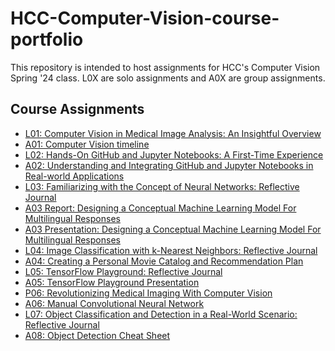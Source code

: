# HCC-Computer-Vision-course-portfolio

This repository is intended to host assignments for HCC's Computer Vision Spring '24 class.
L0X are solo assignments and A0X are group assignments.

## Course Assignments

- [L01: Computer Vision in Medical Image Analysis: An Insightful Overview](https://github.com/TLeonidas/HCC-Computer-Vision-course-portfolio/blob/main/L01ITAI1378.pdf)
- [A01: Computer Vision timeline](https://github.com/TLeonidas/HCC-Computer-Vision-course-portfolio/blob/main/A01ByteMeITAI1378.pdf)
- [L02: Hands-On GitHub and Jupyter Notebooks: A First-Time Experience](https://github.com/TLeonidas/HCC-Computer-Vision-course-portfolio/blob/main/L02ITAI1378.pdf)
- [A02: Understanding and Integrating GitHub and Jupyter Notebooks in Real-world
Applications](https://github.com/TLeonidas/HCC-Computer-Vision-course-portfolio/blob/main/A02Byte%20MeITAI1378.pdf)
- [L03: Familiarizing with the Concept of Neural Networks: Reflective Journal](https://github.com/TLeonidas/HCC-Computer-Vision-course-portfolio/blob/main/L03_ITAI1378.pdf)
- [A03 Report: Designing a Conceptual Machine Learning Model For Multilingual Responses](https://github.com/TLeonidas/HCC-Computer-Vision-course-portfolio/blob/main/A03_Report_Byte%20Me_ITAI1378.pdf)
- [A03 Presentation: Designing a Conceptual Machine Learning Model For Multilingual Responses](https://github.com/TLeonidas/HCC-Computer-Vision-course-portfolio/blob/main/A03_Presentation_ByteMe_ITAI1358.pdf)
- [L04: Image Classification with k-Nearest Neighbors: Reflective Journal](https://github.com/TLeonidas/HCC-Computer-Vision-course-portfolio/blob/main/L04_ITAI_1378.pdf)
- [A04: Creating a Personal Movie Catalog and Recommendation Plan](https://github.com/TLeonidas/HCC-Computer-Vision-course-portfolio/blob/main/A04_ByteMe_ITAI1378.pdf)
- [L05: TensorFlow Playground: Reflective Journal](https://github.com/TLeonidas/HCC-Computer-Vision-course-portfolio/blob/main/L05_ITAI%201378.pdf)
- [A05: TensorFlow Playground Presentation](https://github.com/TLeonidas/HCC-Computer-Vision-course-portfolio/blob/main/A05_ByteMeITAI%201378.pdf)
- [P06: Revolutionizing Medical Imaging With Computer Vision](https://github.com/TLeonidas/HCC-Computer-Vision-course-portfolio/blob/main/P06_Byte_ITAI1378.pdf)
- [A06: Manual Convolutional Neural Network](https://github.com/TLeonidas/HCC-Computer-Vision-course-portfolio/blob/main/A06_ByteMe_ITAI%201378.pdf)
- [L07: Object Classification and Detection in a Real-World Scenario: Reflective Journal](https://github.com/TLeonidas/HCC-Computer-Vision-course-portfolio/blob/main/L07_ITAI1378.pdf)
- [A08: Object Detection Cheat Sheet](https://github.com/TLeonidas/HCC-Computer-Vision-course-portfolio/blob/main/A08_ByteMe_ITAI_%201378.pdf)
